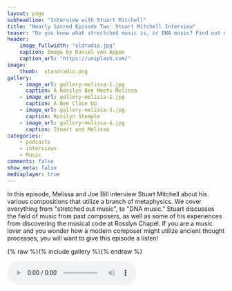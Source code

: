 ```yaml
---
layout: page
subheadline: "Interview with Stuart Mitchell"
title: "Nearly Sacred Episode Two: Stuart Mitchell Interview"
teaser: "Do you know what strectched music is, or DNA music? Find out on this episode..."
header:
    image_fullwidth: "oldradio.jpg"
    caption: Image by Daniel von Appen 
    caption_url: "https://unsplash.com/"
image:
    thumb:  standradio.png
gallery:
    - image_url: gallery-melissa-1.jpg
      caption: A Rosslyn Bee Meets Melissa
    - image_url: gallery-melissa-2.jpg
      caption: A Bee Close Up
    - image_url: gallery-melissa-3.jpg
      caption: Rosslyn Steeple
    - image_url: gallery-melissa-4.jpg
      caption: Stuart and Melissa
categories:
    - podcasts
    - interviews
    - Music
comments: false
show_meta: false
mediaplayer: true
---
```


In this episode, Melissa and Joe Bill interview Stuart Mitchell about his various compositions that utilize a branch of metaphysics. We cover everything from 
"stretched out music", to "DNA music." Stuart discusses the field of music from past composers, as well as some of his experiences from discovering the musical code 
at Rosslyn Chapel. If you are a music lover and you wonder how a modern composer might utilize ancient thought processes, you will want to give this episode a listen! 

{% raw %}{% include gallery %}{% endraw %}

<audio src="https://ia801501.us.archive.org/16/items/NearlySacred/nearlySacredEpisode2.mp3" type="audio/mp3" controls="controls"></audio>
